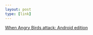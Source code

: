 ```yaml
---
layout: post
type: [link]
---
```

[When Angry Birds attack: Android edition](http://blog.duosecurity.com/2011/05/when-angry-birds-attack-android-edition/)
